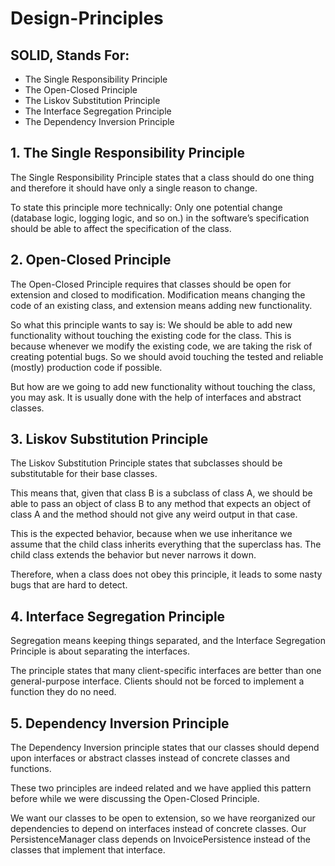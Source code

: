# Design-Principles

## SOLID, Stands For:

- The Single Responsibility Principle
- The Open-Closed Principle
- The Liskov Substitution Principle
- The Interface Segregation Principle
- The Dependency Inversion Principle

## 1. The Single Responsibility Principle
The Single Responsibility Principle states that a class should do one thing and therefore it should have only a single reason to change.

To state this principle more technically: Only one potential change (database logic, logging logic, and so on.) in the software’s specification should be able to affect the specification of the class.

## 2. Open-Closed Principle
The Open-Closed Principle requires that classes should be open for extension and closed to modification.
Modification means changing the code of an existing class, and extension means adding new functionality.

So what this principle wants to say is: We should be able to add new functionality without touching the existing code for the class. This is because whenever we modify the existing code, we are taking the risk of creating potential bugs. So we should avoid touching the tested and reliable (mostly) production code if possible.

But how are we going to add new functionality without touching the class, you may ask. It is usually done with the help of interfaces and abstract classes.

## 3. Liskov Substitution Principle
The Liskov Substitution Principle states that subclasses should be substitutable for their base classes.

This means that, given that class B is a subclass of class A, we should be able to pass an object of class B to any method that expects an object of class A and the method should not give any weird output in that case.

This is the expected behavior, because when we use inheritance we assume that the child class inherits everything that the superclass has. The child class extends the behavior but never narrows it down.

Therefore, when a class does not obey this principle, it leads to some nasty bugs that are hard to detect.

## 4. Interface Segregation Principle
Segregation means keeping things separated, and the Interface Segregation Principle is about separating the interfaces.

The principle states that many client-specific interfaces are better than one general-purpose interface. Clients should not be forced to implement a function they do no need.

## 5. Dependency Inversion Principle
The Dependency Inversion principle states that our classes should depend upon interfaces or abstract classes instead of concrete classes and functions.

These two principles are indeed related and we have applied this pattern before while we were discussing the Open-Closed Principle.

We want our classes to be open to extension, so we have reorganized our dependencies to depend on interfaces instead of concrete classes. Our PersistenceManager class depends on InvoicePersistence instead of the classes that implement that interface.

